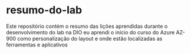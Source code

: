 # resumo-do-lab
Este repositório contém o resumo das lições aprendidas durante o desenvolvimento do lab na DIO
eu aprendi o início do curso do Azure AZ-900 como personalização do layout e onde estão localizadas as ferramentas e aplicativos
